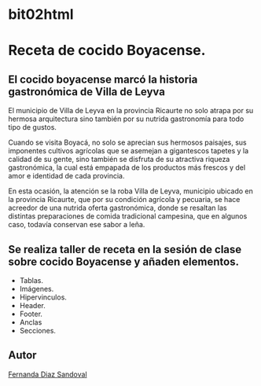 # bit02html

# Receta de cocido Boyacense. 

## El cocido boyacense marcó la historia gastronómica de Villa de Leyva 

El municipio de Villa de Leyva en la provincia Ricaurte no solo atrapa por su hermosa arquitectura sino también por su nutrida gastronomía para todo tipo de gustos.

Cuando se visita Boyacá, no solo se aprecian sus hermosos paisajes, sus imponentes cultivos agrícolas que se asemejan a gigantescos tapetes y la calidad de su gente, sino también se disfruta de su atractiva riqueza gastronómica, la cual está empapada de los productos más frescos y del amor e identidad de cada provincia.

En esta ocasión, la atención se la roba Villa de Leyva, municipio ubicado en la provincia Ricaurte, que por su condición agrícola y pecuaria, se hace acreedor de una nutrida oferta gastronómica, donde se resaltan las distintas preparaciones de comida tradicional campesina, que en algunos caso, todavía conservan ese sabor a leña.


## Se realiza taller de receta en la sesión de clase sobre cocido Boyacense y añaden elementos. 

* Tablas. 
* Imágenes. 
* Hipervinculos. 
* Header. 
* Footer. 
* Anclas
* Secciones. 

## Autor
[Fernanda Diaz Sandoval](https://www.linkedin.com/in/lufe-diaz-s/)

	
